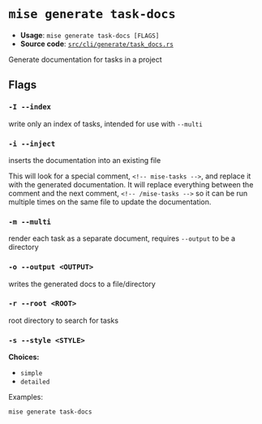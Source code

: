 # `mise generate task-docs`

- **Usage**: `mise generate task-docs [FLAGS]`
- **Source code**: [`src/cli/generate/task_docs.rs`](https://github.com/jdx/mise/blob/main/src/cli/generate/task_docs.rs)

Generate documentation for tasks in a project

## Flags

### `-I --index`

write only an index of tasks, intended for use with `--multi`

### `-i --inject`

inserts the documentation into an existing file

This will look for a special comment, `<!-- mise-tasks -->`, and replace it with the generated documentation.
It will replace everything between the comment and the next comment, `<!-- /mise-tasks -->` so it can be
run multiple times on the same file to update the documentation.

### `-m --multi`

render each task as a separate document, requires `--output` to be a directory

### `-o --output <OUTPUT>`

writes the generated docs to a file/directory

### `-r --root <ROOT>`

root directory to search for tasks

### `-s --style <STYLE>`

**Choices:**

- `simple`
- `detailed`

Examples:

```
mise generate task-docs
```
